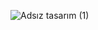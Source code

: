 ![Adsız tasarım (1)](https://github.com/ozlemakmn/selenium/assets/159441017/c94fd9cc-5446-4021-9a1d-bc74d2e2d21a)
